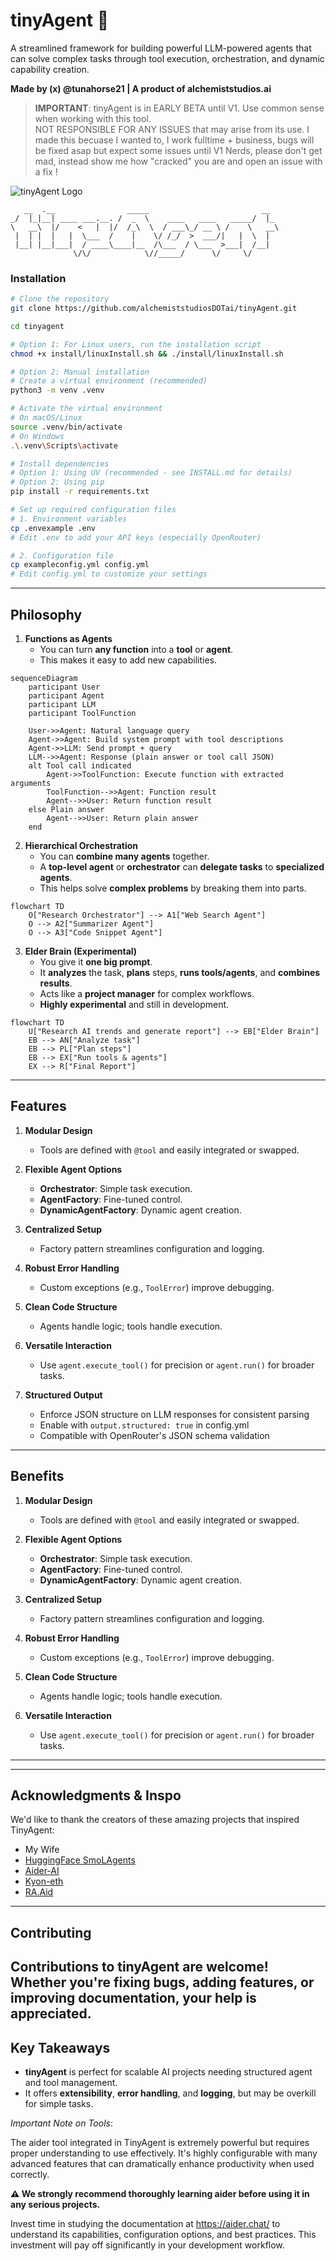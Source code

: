 # tinyAgent 🤖

A streamlined framework for building powerful LLM-powered agents that can solve complex tasks through tool execution, orchestration, and dynamic capability creation.

**Made by (x) @tunahorse21 | A product of alchemiststudios.ai**

> **IMPORTANT**: tinyAgent is in EARLY BETA until V1. Use common sense when working with this tool.  
> NOT RESPONSIBLE FOR ANY ISSUES that may arise from its use.
> I made this becuase I wanted to, I work fulltime + business, bugs will be fixed asap but expect some issues until V1
> Nerds, please don't get mad, instead show me how "cracked" you are and open an issue with a fix !

![tinyAgent Logo](tintAgentLogo.png)

```
   __  .__                _____                         __
_/  |_|__| ____ ___.__. /  _  \    ____   ____   _____/  |_
\   __\  |/    <   |  |/  /_\  \  / ___\_/ __ \ /    \   __\
 |  | |  |   |  \___  /    |    \/ /_/  >  ___/|   |  \  |
 |__| |__|___|  / ____\____|__  /\___  / \___  >___|  /__|
              \/\/            \//_____/      \/     \/
```

### Installation

```bash
# Clone the repository
git clone https://github.com/alchemiststudiosDOTai/tinyAgent.git

cd tinyagent

# Option 1: For Linux users, run the installation script
chmod +x install/linuxInstall.sh && ./install/linuxInstall.sh

# Option 2: Manual installation
# Create a virtual environment (recommended)
python3 -m venv .venv

# Activate the virtual environment
# On macOS/Linux
source .venv/bin/activate
# On Windows
.\.venv\Scripts\activate

# Install dependencies
# Option 1: Using UV (recommended - see INSTALL.md for details)
# Option 2: Using pip
pip install -r requirements.txt

# Set up required configuration files
# 1. Environment variables
cp .envexample .env
# Edit .env to add your API keys (especially OpenRouter)

# 2. Configuration file
cp exampleconfig.yml config.yml
# Edit config.yml to customize your settings
```

---

## Philosophy

1. **Functions as Agents**
   - You can turn **any function** into a **tool** or **agent**.
   - This makes it easy to add new capabilities.

```mermaid
sequenceDiagram
    participant User
    participant Agent
    participant LLM
    participant ToolFunction

    User->>Agent: Natural language query
    Agent->>Agent: Build system prompt with tool descriptions
    Agent->>LLM: Send prompt + query
    LLM-->>Agent: Response (plain answer or tool call JSON)
    alt Tool call indicated
        Agent->>ToolFunction: Execute function with extracted arguments
        ToolFunction-->>Agent: Function result
        Agent-->>User: Return function result
    else Plain answer
        Agent-->>User: Return plain answer
    end
```

2. **Hierarchical Orchestration**
   - You can **combine many agents** together.
   - A **top-level agent** or **orchestrator** can **delegate tasks** to **specialized agents**.
   - This helps solve **complex problems** by breaking them into parts.

```mermaid
flowchart TD
    O["Research Orchestrator"] --> A1["Web Search Agent"]
    O --> A2["Summarizer Agent"]
    O --> A3["Code Snippet Agent"]
```

3. **Elder Brain (Experimental)**
   - You give it **one big prompt**.
   - It **analyzes** the task, **plans** steps, **runs tools/agents**, and **combines results**.
   - Acts like a **project manager** for complex workflows.
   - **Highly experimental** and still in development.

```mermaid
flowchart TD
    U["Research AI trends and generate report"] --> EB["Elder Brain"]
    EB --> AN["Analyze task"]
    EB --> PL["Plan steps"]
    EB --> EX["Run tools & agents"]
    EX --> R["Final Report"]
```

---

## Features

1. **Modular Design**

   - Tools are defined with `@tool` and easily integrated or swapped.

2. **Flexible Agent Options**

   - **Orchestrator**: Simple task execution.
   - **AgentFactory**: Fine-tuned control.
   - **DynamicAgentFactory**: Dynamic agent creation.

3. **Centralized Setup**

   - Factory pattern streamlines configuration and logging.

4. **Robust Error Handling**

   - Custom exceptions (e.g., `ToolError`) improve debugging.

5. **Clean Code Structure**

   - Agents handle logic; tools handle execution.

6. **Versatile Interaction**

   - Use `agent.execute_tool()` for precision or `agent.run()` for broader tasks.

7. **Structured Output**
   - Enforce JSON structure on LLM responses for consistent parsing
   - Enable with `output.structured: true` in config.yml
   - Compatible with OpenRouter's JSON schema validation

---

## Benefits

1. **Modular Design**

   - Tools are defined with `@tool` and easily integrated or swapped.

2. **Flexible Agent Options**

   - **Orchestrator**: Simple task execution.
   - **AgentFactory**: Fine-tuned control.
   - **DynamicAgentFactory**: Dynamic agent creation.

3. **Centralized Setup**

   - Factory pattern streamlines configuration and logging.

4. **Robust Error Handling**

   - Custom exceptions (e.g., `ToolError`) improve debugging.

5. **Clean Code Structure**

   - Agents handle logic; tools handle execution.

6. **Versatile Interaction**
   - Use `agent.execute_tool()` for precision or `agent.run()` for broader tasks.

---

---

## Acknowledgments & Inspo

We'd like to thank the creators of these amazing projects that inspired TinyAgent:

- My Wife
- [HuggingFace SmoLAgents](https://github.com/huggingface/smolagents)
- [Aider-AI](https://github.com/Aider-AI/aider)
- [Kyon-eth](https://github.com/kyon-eth)
- [RA.Aid](https://github.com/ai-christianson/RA.Aid)

---

## Contributing

## Contributions to tinyAgent are welcome! Whether you're fixing bugs, adding features, or improving documentation, your help is appreciated.

## Key Takeaways

- **tinyAgent** is perfect for scalable AI projects needing structured agent and tool management.
- It offers **extensibility**, **error handling**, and **logging**, but may be overkill for simple tasks.

_Important Note on Tools_:

The aider tool integrated in TinyAgent is extremely powerful but requires proper understanding to use effectively. It's highly configurable with many advanced features that can dramatically enhance productivity when used correctly.

**⚠️ We strongly recommend thoroughly learning aider before using it in any serious projects.**

Invest time in studying the documentation at https://aider.chat/ to understand its capabilities, configuration options, and best practices. This investment will pay off significantly in your development workflow.
